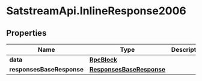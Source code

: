 # SatstreamApi.InlineResponse2006

## Properties
Name | Type | Description | Notes
------------ | ------------- | ------------- | -------------
**data** | [**RpcBlock**](RpcBlock.md) |  | [optional] 
**responsesBaseResponse** | [**ResponsesBaseResponse**](ResponsesBaseResponse.md) |  | [optional] 


